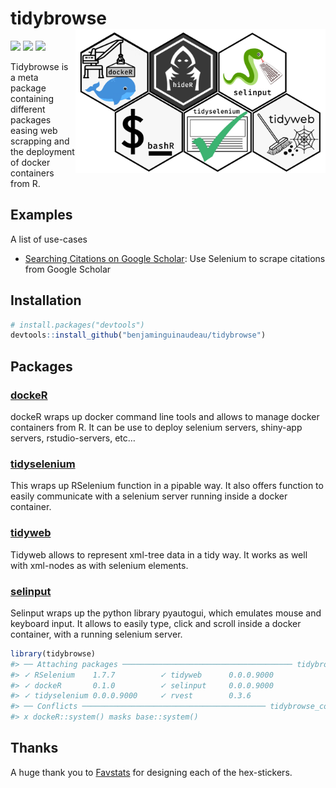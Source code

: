 
<!-- README.md is generated from README.Rmd. Please edit that file -->

# tidybrowse <img src="man/figures/tidybrowse_logo.jpeg" width="400px" align="right" />

[![](https://img.shields.io/badge/lifecycle-experimental-orange.svg)](https://www.tidyverse.org/lifecycle/#experimental)
[![](https://img.shields.io/github/languages/code-size/benjaminguinaudeau/tidybrowse.svg)](https://github.com/benjaminguinaudeau/tidybrowse)
[![](https://img.shields.io/github/last-commit/benjaminguinaudeau/tidybrowse.svg)](https://github.com/benjaminguinaudeau/tidybrowse/commits/master)

Tidybrowse is a meta package containing different packages easing web
scrapping and the deployment of docker containers from R.

## Examples

A list of use-cases

-   [Searching Citations on Google
    Scholar](example/cleaning_citations.md): Use Selenium to scrape
    citations from Google Scholar

## Installation

``` r
# install.packages("devtools")
devtools::install_github("benjaminguinaudeau/tidybrowse")
```

## Packages

### [dockeR](https://github.com/benjaminguinaudeau/dockeR)

dockeR wraps up docker command line tools and allows to manage docker
containers from R. It can be use to deploy selenium servers, shiny-app
servers, rstudio-servers, etc…

### [tidyselenium](https://github.com/benjaminguinaudeau/tidyselenium)

This wraps up RSelenium function in a pipable way. It also offers
function to easily communicate with a selenium server running inside a
docker container.

### [tidyweb](https://github.com/benjaminguinaudeau/tidyweb)

Tidyweb allows to represent xml-tree data in a tidy way. It works as
well with xml-nodes as with selenium elements.

### [selinput](https://github.com/benjaminguinaudeau/selinput)

Selinput wraps up the python library pyautogui, which emulates mouse and
keyboard input. It allows to easily type, click and scroll inside a
docker container, with a running selenium server.

``` r
library(tidybrowse)
#> ── Attaching packages ────────────────────────────────────── tidybrowse 0.0.1 ──
#> ✓ RSelenium    1.7.7          ✓ tidyweb      0.0.0.9000
#> ✓ dockeR       0.1.0          ✓ selinput     0.0.0.9000
#> ✓ tidyselenium 0.0.0.9000     ✓ rvest        0.3.6
#> ── Conflicts ───────────────────────────────────────── tidybrowse_conflicts() ──
#> x dockeR::system() masks base::system()
```

## Thanks

A huge thank you to [Favstats](https://github.com/favstats) for
designing each of the hex-stickers.
